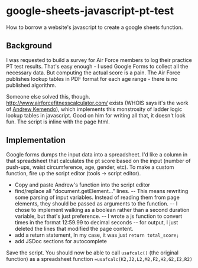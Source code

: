 # google-sheets-javascript-pt-test
How to borrow a website's javascript to create a google sheets function.

## Background
I was requested to build a survey for Air Force members to log their practice PT test results. That's easy enough - I used Google Forms to collect all the necessary data. But computing the actual score is a pain. The Air Force publishes lookup tables in PDF format for each age range - there is no published algorithm.

Someone else solved this, though. http://www.airforcefitnesscalculator.com/ exists (WHOIS says it's the work of [Andrew Kemendo](https://github.com/AndrewKemendo)), which implements this monstrosity of ladder logic lookup tables in javascript. Good on him for writing all that, it doesn't look fun. The script is inline with the page html.

## Implementation
Google forms dumps the input data into a spreadsheet. I'd like a column in that spreadsheet that calculates the pt score based on the input (number of push-ups, waist circumference, age, gender, etc). To make a custom function, fire up the script editor (tools -> script editor).

- Copy and paste Andrew's function into the script editor
- find/replace all "document.getElement..." lines. 
-- This means rewriting some parsing of input variables. Instead of reading them from page elements, they should be passed as arguments to the function. 
-- I chose to implement walking as a boolean rather than a second duration variable, but that's just preference.
-- I wrote a js function to convert times in the format 12:59.99 to decimal seconds
-- for output, I just deleted the lines that modified the page content.
- add a return statement, In my case, it was just `return total_score;`
- add JSDoc sections for autocomplete

Save the script. You should now be able to call `usafcalc()` (the original function) as a spreadsheet function `=usafcalc(K2,J2,L2,M2,F2,H2,G2,I2,R2)` 
